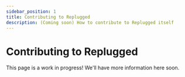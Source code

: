 ```yaml
---
sidebar_position: 1
title: Contributing to Replugged
description: (Coming soon) How to contribute to Replugged itself
---
```


# Contributing to Replugged

This page is a work in progress! We'll have more information here soon.
